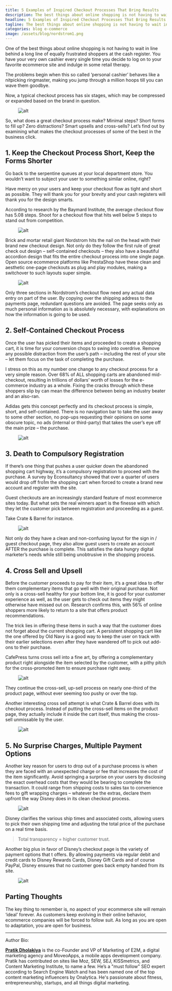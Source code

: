 ```yaml
---
title: 5 Examples of Inspired Checkout Processes That Bring Results
description: The best things about online shopping is not having to wait in line behind a long line of equally frustrated shoppers at the cash register
headline: 5 Examples of Inspired Checkout Processes That Bring Results
tagline: The best things about online shopping is not having to wait in line behind a long line of equally frustrated shoppers at the cash register.
categories: blog e-commerce
image: /assets/blog/nordstrom1.png
---
```


One of the best things about online shopping is not having to wait in line behind a long line of equally frustrated shoppers at the cash register. You have your very own cashier every single time you decide to log on to your favorite ecommerce site and indulge in some retail therapy.

The problems begin when this so called ‘personal cashier’ behaves like a nitpicking ringmaster, making you jump through a million hoops till you can wave them goodbye.

Now, a typical checkout process has six stages, which may be compressed or expanded based on the brand in question.

<figure class="post-image post-image-center">
    <img src="/assets/blog/Screen-Shot-2014-11-11-at-12.00.45-PM.png" alt="alt">
</figure>

So, what does a great checkout process make? Minimal steps? Short forms to fill up? Zero distractions? Smart upsells and cross-sells? Let’s find out by examining what makes the checkout processes of some of the best in the business click.

## 1. Keep the Checkout Process Short, Keep the Forms Shorter

Go back to the serpentine queues at your local department store. You wouldn’t want to subject your user to something similar online, right?

Have mercy on your users and keep your checkout flow as tight and short as possible. They will thank you for your brevity and your cash registers will thank you for the design smarts.

According to research by the Baymard Institute, the average checkout flow has 5.08 steps. Shoot for a checkout flow that hits well below 5 steps to stand out from competition.

<figure class="post-image post-image-center">
    <img src="/assets/blog/nordstrom1.png" alt="alt">
</figure>

Brick and mortar retail giant Nordstrom hits the nail on the head with their brand new checkout design. Not only do they follow the first rule of great check out design – self-contained checkouts – they also have a beautiful accordion design that fits the entire checkout process into one single page. Open source ecommerce platforms like PrestaShop have these clean and aesthetic one-page checkouts as plug and play modules, making a switchover to such layouts super simple.

<figure class="post-image post-image-center">
    <img src="/assets/blog/nordstrom2-712x1024.png" alt="alt">
</figure>

Only three sections in Nordstrom’s checkout flow need any actual data entry on part of the user. By copying over the shipping address to the payments page, redundant questions are avoided. The page seeks only as much personal information as is absolutely necessary, with explanations on how the information is going to be used.

## 2. Self-Contained Checkout Process

Once the user has picked their items and proceeded to create a shopping cart, it is time for your conversion chops to swing into overdrive. Remove any possible distraction from the user’s path – including the rest of your site – let them focus on the task of completing the purchase.

I stress on this as my number one change to any checkout process for a very simple reason. Over 68% of ALL shopping carts are abandoned mid-checkout, resulting in trillions of dollars’ worth of losses for the e-commerce industry as a whole. Fixing the cracks through which these shoppers slip by can mean the difference between being an industry beater and an also-ran.

Adidas gets this concept perfectly and its checkout process is simple, short, and self-contained. There is no navigation bar to take the user away to some other section, no pop-ups requesting their opinions on some obscure topic, no ads (internal or third-party) that takes the user’s eye off the main prize – the purchase.

<figure class="post-image post-image-center">
    <img src="/assets/blog/adidas1.png" alt="alt">
</figure>

## 3. Death to Compulsory Registration

If there’s one thing that pushes a user quicker down the abandoned shopping cart highway, it’s a compulsory registration to proceed with the purchase. A survey by Econsultancy showed that over a quarter of users would drop off fro1m the shopping cart when forced to create a brand new account and register with the site.

Guest checkouts are an increasingly standard feature of most ecommerce sites today. But what sets the real winners apart is the finesse with which they let the customer pick between registration and proceeding as a guest.

Take Crate & Barrel for instance.

<figure class="post-image post-image-center">
    <img src="/assets/blog/cratebarrel1.png" alt="alt">
</figure>

Not only do they have a clean and non-confusing layout for the sign in / guest checkout page, they also allow guest users to create an account AFTER the purchase is complete. This satisfies the data hungry digital marketer’s needs while still being unobtrusive in the shopping process.

## 4. Cross Sell and Upsell

Before the customer proceeds to pay for their item, it’s a great idea to offer them complementary items that go well with their original purchase. Not only is a cross-sell healthy for your bottom line, it is good for your customer experience as well, as the user gets to check out items they might otherwise have missed out on. Research confirms this, with 56% of online shoppers more likely to return to a site that offers product recommendations.

The trick lies in offering these items in such a way that the customer does not forget about the current shopping cart. A persistent shopping cart like the one offered by Old Navy is a good way to keep the user on track with their earlier selections even after they have wandered off to pick out add-ons to their purchase.

CafePress turns cross sell into a fine art, by offering a complementary product right alongside the item selected by the customer, with a pithy pitch for the cross-promoted item to ensure purchase right away.

<figure class="post-image post-image-center">
    <img src="/assets/blog/cafepress.png" alt="alt">
</figure>

They continue the cross-sell, up-sell process on nearly one-third of the product page, without ever seeming too pushy or over the top.

Another interesting cross sell attempt is what Crate & Barrel does with its checkout process. Instead of putting the cross-sell items on the product page, they actually include it inside the cart itself, thus making the cross-sell unmissable by the user.

<figure class="post-image post-image-center">
    <img src="/assets/blog/cratebarrel2.png" alt="alt">
</figure>

## 5. No Surprise Charges, Multiple Payment Options

Another key reason for users to drop out of a purchase process is when they are faced with an unexpected charge or fee that increases the cost of the item significantly. Avoid springing a surprise on your users by disclosing the exact overhead costs that they would be bearing to complete the transaction. It could range from shipping costs to sales tax to convenience fees to gift wrapping charges – whatever be the extras, declare them upfront the way Disney does in its clean checkout process.

<figure class="post-image post-image-center">
    <img src="/assets/blog/disney1.png" alt="alt">
</figure>

Disney clarifies the various ship times and associated costs, allowing users to pick their own shipping time and adjusting the total price of the purchase on a real time basis.

> Total transparency = higher customer trust.

Another big plus in favor of Disney’s checkout page is the variety of payment options that t offers. By allowing payments via regular debit and credit cards to Disney Rewards Cards, Disney Gift Cards and of course PayPal, Disney ensures that no customer goes back empty handed from its site.

<figure class="post-image post-image-center">
    <img src="/assets/blog/disney2.png" alt="alt">
</figure>

## Parting Thoughts

The key thing to remember is, no aspect of your ecommerce site will remain ‘ideal’ forever. As customers keep evolving in their online behavior, ecommerce companies will be forced to follow suit. As long as you are open to adaptation, you are open for business.

---

Author Bio:
	
[**Pratik Dholakiya**](https://twitter.com/dholakiyapratik) is the co-Founder and VP of Marketing of E2M, a digital marketing agency and MoveoApps, a mobile 
apps development company. Pratik has contributed on sites like Moz, SEW, SEJ, KISSmetrics, and Content Marketing 
Institute, to name a few. He’s a "must follow" SEO expert according to Search Engine Watch and has been named one of 
the top content marketing influencers by Onalytica. He's passionate about fitness, entrepreneurship, startups, and all 
things digital marketing.